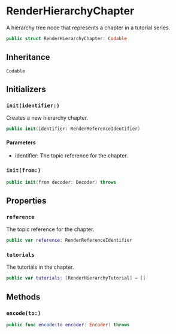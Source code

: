 # RenderHierarchyChapter

A hierarchy tree node that represents a chapter in a tutorial series.

``` swift
public struct RenderHierarchyChapter: Codable 
```

## Inheritance

`Codable`

## Initializers

### `init(identifier:)`

Creates a new hierarchy chapter.

``` swift
public init(identifier: RenderReferenceIdentifier) 
```

#### Parameters

  - identifier: The topic reference for the chapter.

### `init(from:)`

``` swift
public init(from decoder: Decoder) throws 
```

## Properties

### `reference`

The topic reference for the chapter.

``` swift
public var reference: RenderReferenceIdentifier
```

### `tutorials`

The tutorials in the chapter.

``` swift
public var tutorials: [RenderHierarchyTutorial] = []
```

## Methods

### `encode(to:)`

``` swift
public func encode(to encoder: Encoder) throws 
```
